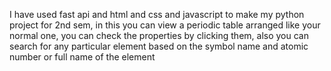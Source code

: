 I have used fast api and html and css and javascript to make my python project for 2nd sem, in this you can view a periodic table arranged like your normal one, you can check the properties by clicking them, also you can search for any particular element based on the symbol name and atomic number or full name of the element
